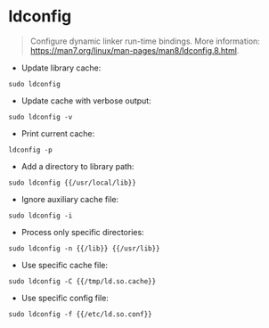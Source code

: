 # ldconfig

> Configure dynamic linker run-time bindings.
> More information: <https://man7.org/linux/man-pages/man8/ldconfig.8.html>.

- Update library cache:

`sudo ldconfig`

- Update cache with verbose output:

`sudo ldconfig -v`

- Print current cache:

`ldconfig -p`

- Add a directory to library path:

`sudo ldconfig {{/usr/local/lib}}`

- Ignore auxiliary cache file:

`sudo ldconfig -i`

- Process only specific directories:

`sudo ldconfig -n {{/lib}} {{/usr/lib}}`

- Use specific cache file:

`sudo ldconfig -C {{/tmp/ld.so.cache}}`

- Use specific config file:

`sudo ldconfig -f {{/etc/ld.so.conf}}`